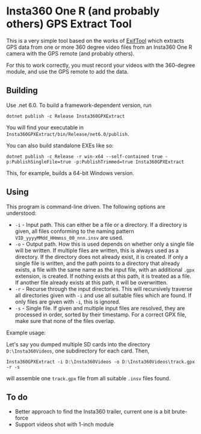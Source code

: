 # Insta360 One R (and probably others) GPS Extract Tool

This is a very simple tool based on the works of [ExifTool](https://exiftool.org/) which extracts GPS data from one or more 360 degree video files from an Insta360 One R camera with the GPS remote (and probably others).

For this to work correctly, you must record your videos with the 360-degree module, and use the GPS remote to add the data.

## Building

Use .net 6.0. To build a framework-dependent version, run

```
dotnet publish -c Release Insta360GPXExtract
```

You will find your executable in `Insta360GPXExtract/bin/Release/net6.0/publish`.

You can also build standalone EXEs like so:

```
dotnet publish -c Release -r win-x64 --self-contained true -p:PublishSingleFile=true -p:PublishTrimmed=true Insta360GPXExtract
```

This, for example, builds a 64-bit Windows version.

## Using

This program is command-line driven. The following options are understood:

 * `-i` - Input path. This can either be a file or a directory. If a directory is given, all files conforming to the naming pattern `VID_yyyyMMdd_HHmmss_00_nnn.insv` are used.
 * `-o` - Output path. How this is used depends on whether only a single file will be written. If multiple files are written, this is always used as a directory.
          If the directory does not already exist, it is created. If only a single file is written, and the path points to a directory that already exists, a file
          with the same name as the input file, with an additional `.gpx` extension, is created. If nothing exists at this path, it is treated as a file.
          If another file already exists at this path, it will be overwritten.
 * `-r` - Recurse through the input directories. This will recursively traverse all directories given with `-i` and use all suitable files which are found.
          If only files are given with `-i`, this is ignored.
 * `-s` - Single file. If given and multiple input files are resolved, they are processed in order, sorted by their timestamp.
          For a correct GPX file, make sure that none of the files overlap.

Example usage:

Let's say you dumped multiple SD cards into the directory `D:\Insta360Videos`, one subdirectory for each card. Then,

```
Insta360GPXExtract -i D:\Insta360Videos -o D:\Insta360Videos\track.gpx -r -s
```

will assemble one `track.gpx` file from all suitable `.insv` files found.

## To do

 * Better approach to find the Insta360 trailer, current one is a bit brute-force
 * Support videos shot with 1-inch module
